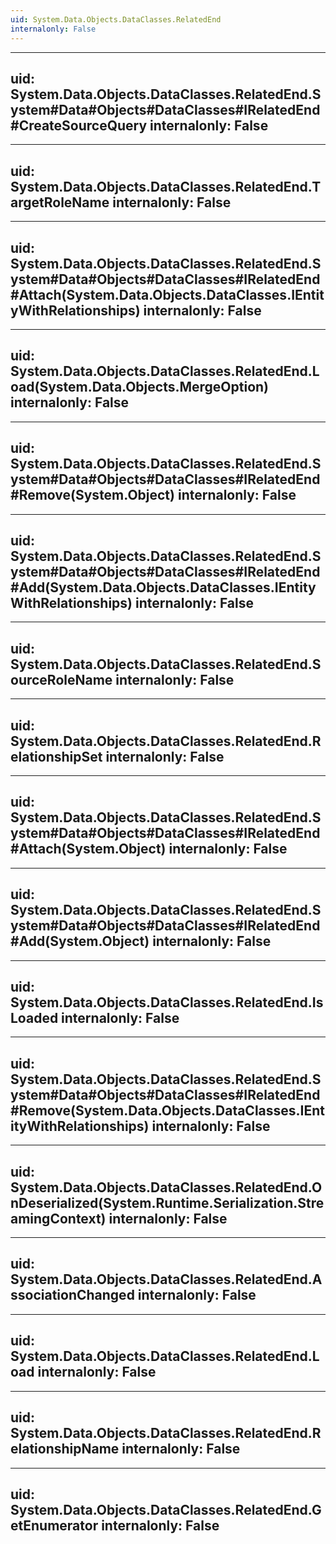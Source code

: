 ```yaml
---
uid: System.Data.Objects.DataClasses.RelatedEnd
internalonly: False
---
```


---
uid: System.Data.Objects.DataClasses.RelatedEnd.System#Data#Objects#DataClasses#IRelatedEnd#CreateSourceQuery
internalonly: False
---

---
uid: System.Data.Objects.DataClasses.RelatedEnd.TargetRoleName
internalonly: False
---

---
uid: System.Data.Objects.DataClasses.RelatedEnd.System#Data#Objects#DataClasses#IRelatedEnd#Attach(System.Data.Objects.DataClasses.IEntityWithRelationships)
internalonly: False
---

---
uid: System.Data.Objects.DataClasses.RelatedEnd.Load(System.Data.Objects.MergeOption)
internalonly: False
---

---
uid: System.Data.Objects.DataClasses.RelatedEnd.System#Data#Objects#DataClasses#IRelatedEnd#Remove(System.Object)
internalonly: False
---

---
uid: System.Data.Objects.DataClasses.RelatedEnd.System#Data#Objects#DataClasses#IRelatedEnd#Add(System.Data.Objects.DataClasses.IEntityWithRelationships)
internalonly: False
---

---
uid: System.Data.Objects.DataClasses.RelatedEnd.SourceRoleName
internalonly: False
---

---
uid: System.Data.Objects.DataClasses.RelatedEnd.RelationshipSet
internalonly: False
---

---
uid: System.Data.Objects.DataClasses.RelatedEnd.System#Data#Objects#DataClasses#IRelatedEnd#Attach(System.Object)
internalonly: False
---

---
uid: System.Data.Objects.DataClasses.RelatedEnd.System#Data#Objects#DataClasses#IRelatedEnd#Add(System.Object)
internalonly: False
---

---
uid: System.Data.Objects.DataClasses.RelatedEnd.IsLoaded
internalonly: False
---

---
uid: System.Data.Objects.DataClasses.RelatedEnd.System#Data#Objects#DataClasses#IRelatedEnd#Remove(System.Data.Objects.DataClasses.IEntityWithRelationships)
internalonly: False
---

---
uid: System.Data.Objects.DataClasses.RelatedEnd.OnDeserialized(System.Runtime.Serialization.StreamingContext)
internalonly: False
---

---
uid: System.Data.Objects.DataClasses.RelatedEnd.AssociationChanged
internalonly: False
---

---
uid: System.Data.Objects.DataClasses.RelatedEnd.Load
internalonly: False
---

---
uid: System.Data.Objects.DataClasses.RelatedEnd.RelationshipName
internalonly: False
---

---
uid: System.Data.Objects.DataClasses.RelatedEnd.GetEnumerator
internalonly: False
---
